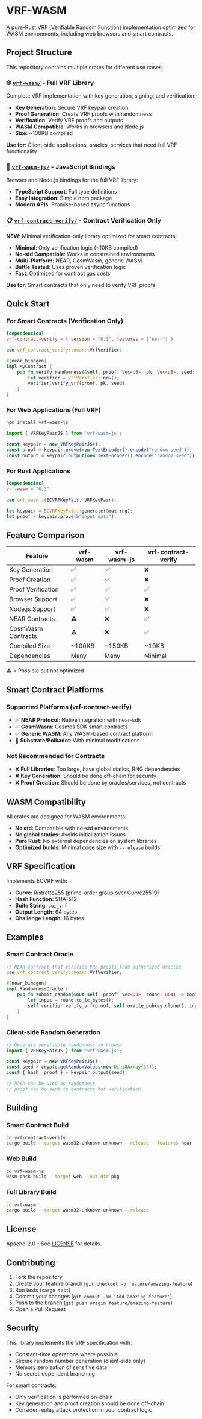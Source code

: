 # VRF-WASM

A pure-Rust VRF (Verifiable Random Function) implementation optimized for WASM environments, including web browsers and smart contracts.

## Project Structure

This repository contains multiple crates for different use cases:

### 🌐 [`vrf-wasm/`](./vrf-wasm/) - Full VRF Library
Complete VRF implementation with key generation, signing, and verification:
- **Key Generation**: Secure VRF keypair creation
- **Proof Generation**: Create VRF proofs with randomness
- **Verification**: Verify VRF proofs and outputs
- **WASM Compatible**: Works in browsers and Node.js
- **Size**: ~100KB compiled

**Use for**: Client-side applications, oracles, services that need full VRF functionality

### 🔗 [`vrf-wasm-js/`](./vrf-wasm-js/) - JavaScript Bindings
Browser and Node.js bindings for the full VRF library:
- **TypeScript Support**: Full type definitions
- **Easy Integration**: Simple npm package
- **Modern APIs**: Promise-based async functions

### 📋 [`vrf-contract-verify/`](./vrf-contract-verify/) - Contract Verification Only
**NEW**: Minimal verification-only library optimized for smart contracts:
- **Minimal**: Only verification logic (~10KB compiled)
- **No-std Compatible**: Works in constrained environments
- **Multi-Platform**: NEAR, CosmWasm, generic WASM
- **Battle Tested**: Uses proven verification logic
- **Fast**: Optimized for contract gas costs

**Use for**: Smart contracts that only need to verify VRF proofs

## Quick Start

### For Smart Contracts (Verification Only)
```toml
[dependencies]
vrf-contract-verify = { version = "0.1", features = ["near"] }
```

```rust
use vrf_contract_verify::near::VrfVerifier;

#[near_bindgen]
impl MyContract {
    pub fn verify_randomness(&self, proof: Vec<u8>, pk: Vec<u8>, seed: Vec<u8>) -> bool {
        let verifier = VrfVerifier::new();
        verifier.verify_vrf(proof, pk, seed)
    }
}
```

### For Web Applications (Full VRF)
```bash
npm install vrf-wasm-js
```

```javascript
import { VRFKeyPairJS } from 'vrf-wasm-js';

const keypair = new VRFKeyPairJS();
const proof = keypair.prove(new TextEncoder().encode("random seed"));
const output = keypair.output(new TextEncoder().encode("random seed"));
```

### For Rust Applications
```toml
[dependencies]
vrf-wasm = "0.3"
```

```rust
use vrf_wasm::{ECVRFKeyPair, VRFKeyPair};

let keypair = ECVRFKeyPair::generate(&mut rng);
let proof = keypair.prove(b"input data");
```

## Feature Comparison

| Feature | vrf-wasm | vrf-wasm-js | vrf-contract-verify |
|---------|----------|-------------|-------------------|
| Key Generation | ✅ | ✅ | ❌ |
| Proof Creation | ✅ | ✅ | ❌ |
| Proof Verification | ✅ | ✅ | ✅ |
| Browser Support | ✅ | ✅ | ❌ |
| Node.js Support | ✅ | ✅ | ❌ |
| NEAR Contracts | ⚠️ | ❌ | ✅ |
| CosmWasm Contracts | ⚠️ | ❌ | ✅ |
| Compiled Size | ~100KB | ~150KB | ~10KB |
| Dependencies | Many | Many | Minimal |

⚠️ = Possible but not optimized

## Smart Contract Platforms

### Supported Platforms (vrf-contract-verify)
- ✅ **NEAR Protocol**: Native integration with near-sdk
- ✅ **CosmWasm**: Cosmos SDK smart contracts
- ✅ **Generic WASM**: Any WASM-based contract platform
- 🔄 **Substrate/Polkadot**: With minimal modifications

### Not Recommended for Contracts
- ❌ **Full Libraries**: Too large, have global statics, RNG dependencies
- ❌ **Key Generation**: Should be done off-chain for security
- ❌ **Proof Creation**: Should be done by oracles/services, not contracts

## WASM Compatibility

All crates are designed for WASM environments:
- **No std**: Compatible with no-std environments
- **No global statics**: Avoids initialization issues
- **Pure Rust**: No external dependencies on system libraries
- **Optimized builds**: Minimal code size with `--release` builds

## VRF Specification

Implements ECVRF with:
- **Curve**: Ristretto255 (prime-order group over Curve25519)
- **Hash Function**: SHA-512
- **Suite String**: `sui_vrf`
- **Output Length**: 64 bytes
- **Challenge Length**: 16 bytes

## Examples

### Smart Contract Oracle
```rust
// NEAR contract that verifies VRF proofs from authorized oracles
use vrf_contract_verify::near::VrfVerifier;

#[near_bindgen]
impl RandomnessOracle {
    pub fn submit_random(&mut self, proof: Vec<u8>, round: u64) -> bool {
        let input = round.to_le_bytes();
        self.verifier.verify_vrf(proof, self.oracle_pubkey.clone(), input.to_vec())
    }
}
```

### Client-side Random Generation
```javascript
// Generate verifiable randomness in browser
import { VRFKeyPairJS } from 'vrf-wasm-js';

const keypair = new VRFKeyPairJS();
const seed = crypto.getRandomValues(new Uint8Array(32));
const { hash, proof } = keypair.output(seed);

// hash can be used as randomness
// proof can be sent to contracts for verification
```

## Building

### Smart Contract Build
```bash
cd vrf-contract-verify
cargo build --target wasm32-unknown-unknown --release --features near
```

### Web Build
```bash
cd vrf-wasm-js
wasm-pack build --target web --out-dir pkg
```

### Full Library Build
```bash
cd vrf-wasm
cargo build --target wasm32-unknown-unknown --release
```

## License

Apache-2.0 - See [LICENSE](LICENSE) for details.

## Contributing

1. Fork the repository
2. Create your feature branch (`git checkout -b feature/amazing-feature`)
3. Run tests (`cargo test`)
4. Commit your changes (`git commit -am 'Add amazing feature'`)
5. Push to the branch (`git push origin feature/amazing-feature`)
6. Open a Pull Request

## Security

This library implements the VRF specification with:
- Constant-time operations where possible
- Secure random number generation (client-side only)
- Memory zeroization of sensitive data
- No secret-dependent branching

For smart contracts:
- Only verification is performed on-chain
- Key generation and proof creation should be done off-chain
- Consider replay attack protection in your contract logic
